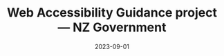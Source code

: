 ---
title: Web Accessibility Guidance project — NZ Government
date: 2023-09-01
description: 
link: https://govtnz.github.io/web-a11y-guidance/
pricing: 
tags: 
- Accessibility
- Government
categories: 
- Content
- Design
---